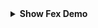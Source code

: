 
<details>
<summary><strong>Show Fex Demo</strong></summary>
 
- author <br/>
- author <br/>
- author <br/>

</details>

